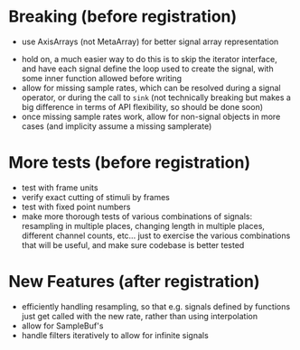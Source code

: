 # Breaking (before registration)
+ use AxisArrays (not MetaArray) for better signal array representation
- hold on, a much easier way to do this is to skip the 
iterator interface, and have each signal define the loop
used to create the signal, with some inner function allowed
before writing
- allow for missing sample rates, which can be resolved during
a signal operator, or during the call to `sink` (not technically breaking
but makes a big difference in terms of API flexibility, so should be done soon)
- once missing sample rates work, allow for non-signal objects in more cases (and implicity assume a missing samplerate)

# More tests (before registration)
- test with frame units 
- verify exact cutting of stimuli by frames
- test with fixed point numbers
- make more thorough tests of various combinations of signals: resampling
in multiple places, changing length in multiple places, different channel
counts, etc... just to exercise the various combinations that will
be useful, and make sure codebase is better tested

# New Features (after registration)
- efficiently handling resampling, so that e.g. signals defined by functions
    just get called with the new rate, rather than using interpolation
- allow for SampleBuf's
- handle filters iteratively to allow for infinite signals


